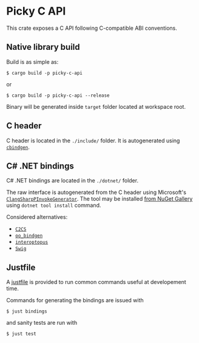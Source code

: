 # Picky C API

This crate exposes a C API following C-compatible ABI conventions.

## Native library build

Build is as simple as:

```
$ cargo build -p picky-c-api
```

or

```
$ cargo build -p picky-c-api --release
```

Binary will be generated inside `target` folder located at workspace root.

## C header

C header is located in the `./include/` folder.
It is autogenerated using [`cbindgen`](https://github.com/eqrion/cbindgen/blob/master/docs.md).

## C# .NET bindings

C# .NET bindings are located in the `./dotnet/` folder.

The raw interface is autogenerated from the C header using
Microsoft's [`ClangSharpPInvokeGenerator`](https://github.com/microsoft/ClangSharp).
The tool may be installed [from NuGet Gallery](https://www.nuget.org/packages/ClangSharpPInvokeGenerator/) using `dotnet tool install` command.

Considered alternatives:

- [`C2CS`](https://github.com/lithiumtoast/c2cs)
- [`oo_bindgen`](https://github.com/stepfunc/oo_bindgen/)
- [`interoptopus`](https://github.com/ralfbiedert/interoptopus)
- [`Swig`](http://swig.org)

## Justfile

A [justfile](https://github.com/casey/just) is provided to run common commands useful at developement time.

Commands for generating the bindings are issued with

```
$ just bindings
```

and sanity tests are run with

```
$ just test
```
